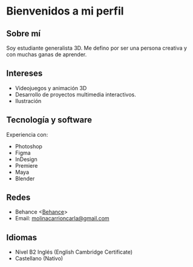 # Bienvenidos a mi perfil
## Sobre mí
Soy estudiante generalista 3D. Me defino por ser una persona creativa y con muchas ganas de aprender.
## Intereses
- Videojuegos y animación 3D
- Desarrollo de proyectos multimedia interactivos.
- Ilustración
## Tecnología y software
Experiencia con:
- Photoshop 
- Figma
- InDesign
- Premiere
- Maya 
- Blender
## Redes
- Behance <[Behance](https://www.behance.net/cmcarrionnadow)> 
- Email: molinacarrioncarla@gmail.com
## Idiomas
- Nivel B2 Inglés (English Cambridge Certificate) 
 - Castellano (Nativo)
<!--
**Carla3D/Carla3D** is a ✨ _special_ ✨ repository because its `README.md` (this file) appears on your GitHub profile.

Here are some ideas to get you started:

- 🔭 I’m currently working on ...
- 🌱 I’m currently learning ...
- 👯 I’m looking to collaborate on ...
- 🤔 I’m looking for help with ...
- 💬 Ask me about ...
- 📫 How to reach me: ...
- 😄 Pronouns: ...
- ⚡ Fun fact: ...
-->
